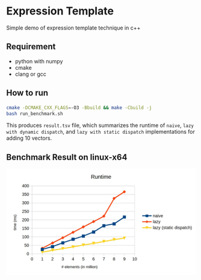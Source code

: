 # Expression Template
Simple demo of expression template technique in c++

## Requirement
- python with numpy
- cmake
- clang or gcc

## How to run
```bash
cmake -DCMAKE_CXX_FLAGS=-O3 -Bbuild && make -Cbuild -j
bash run_benchmark.sh
```

This produces `result.tsv` file, which summarizes the runtime of `naive`, `lazy with dynamic dispatch`, and `lazy with static dispatch` implementations for adding 10 vectors.

## Benchmark Result on linux-x64
![](chart.webp)
